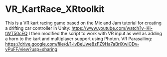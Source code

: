 # VR_KartRace_XRtoolkit
 This is a VR kart racing game based on the Mix and Jam tutorial for creating a drifting car controller in Unity: https://www.youtube.com/watch?v=Ki-tWT50cEQ     I then modified the script to work with VR input as well as adding a horn to the kart and multiplayer support using Photon. 
 VR Parasailing: https://drive.google.com/file/d/1-lvBeUwe8zFZ9Ha7aBriXwICDv-vPuFF/view?usp=sharing
